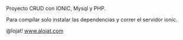 Proyecto CRUD con IONIC, Mysql y PHP.

Para compilar solo instalar las dependencias y correr el servidor ionic.

@lojat!
www.alojat.com
